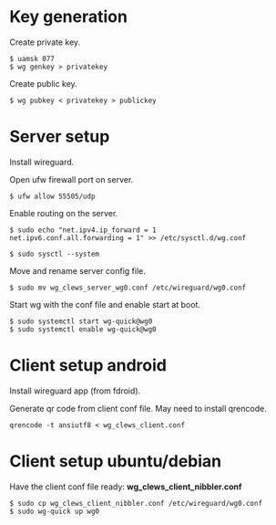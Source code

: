 
# Key generation

Create private key.
```shell
$ uamsk 077
$ wg genkey > privatekey
```

Create public key.
```shell
$ wg pubkey < privatekey > publickey
```

# Server setup

Install wireguard.

Open ufw firewall port on server.
```shell
$ ufw allow 55505/udp
```

Enable routing on the server.
```shell
$ sudo echo "net.ipv4.ip_forward = 1
net.ipv6.conf.all.forwarding = 1" >> /etc/sysctl.d/wg.conf

$ sudo sysctl --system
```

Move and rename server config file.
```shell
$ sudo mv wg_clews_server_wg0.conf /etc/wireguard/wg0.conf
```

Start wg with the conf file and enable start at boot.
```shell
$ sudo systemctl start wg-quick@wg0
$ sudo systemctl enable wg-quick@wg0
```

# Client setup android

Install wireguard app (from fdroid).

Generate qr code from client conf file.
May need to install qrencode.
```shell
qrencode -t ansiutf8 < wg_clews_client.conf
```

# Client setup ubuntu/debian
Have the client conf file ready: **wg_clews_client_nibbler.conf**
```shell
$ sudo cp wg_clews_client_nibbler.conf /etc/wireguard/wg0.conf
$ sudo wg-quick up wg0
```
